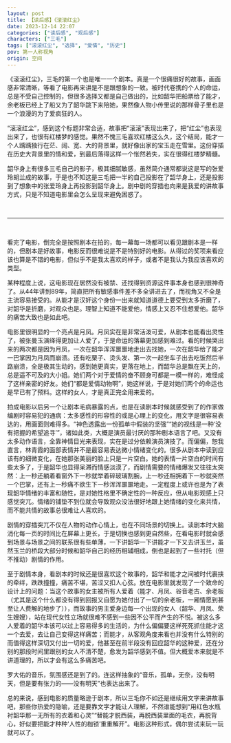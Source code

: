 ```yaml
---
layout: post
title: 【读后感】《滚滚红尘》
date: 2023-12-14 22:07
categories: ["读后感", "观后感"]
characters: ["三毛"]
tags: ["滚滚红尘", "选择", "爱情", "历史"]
pov: 第一人称视角
origin: 空间
---
```


《滚滚红尘》，三毛的第一个也是唯一一个剧本。真是一个很痛很好的故事，画面感非常清晰，等看了电影再来讲是不是跟想象的一致。被时代卷携的个人的命运，总是不受自己控制的，但很多选择又都是自己做出的，比如韶华把船票给了能才，余老板已经上了船又为了韶华跳下来陪她，果然像人物小传里说的那样骨子里也是一个浪漫的为了爱疯狂的人。

“滚滚红尘”，感到这个标题非常合适，故事把“滚滚”表现出来了，把“红尘”也表现出来了，也很有红楼梦的感觉。果然不愧三毛喜欢红楼这么久，这个结局，能才一个人踽踽独行在茫、阔、宽、大的背景里，就好像出家的宝玉走在雪里。这份穿插在历史大背景里的情和爱，到最后落得这样一个怅然若失，实在很得红楼梦精髓。

韶华身上有很多三毛自己的影子，极其细腻敏感，虽然简介通常都说这是写的张爱玲胡兰成的故事，于是也不知这是三毛把一半的自己投影在了韶华身上，还是投影到了想象中的张爱玲身上再投影到韶华身上。剧中剧的穿插也向来是我爱的讲故事方式，只是不知道电影里会怎么呈现来避免困惑了。

<br>

---

<br>

看完了电影，倒完全是按照剧本在拍的，每一幕每一场都可以看见跟剧本是一样的，但剧本是好故事，电影反而很难说是不是特别好的电影。从得过的奖项来看应该也算是不错的电影，但似乎不是我太喜欢的样子，或者不是我认为我应该喜欢的类型。

某种程度上说，这电影现在居然没有被禁、还找得到资源这件事本身也感到很神奇了。从44年讲到89年，简直把所有敏感事件差不多全讲进去了，而视角又不全是主流容易接受的。从能才是汉奸这个身份一出来就知道道德上要受到太多折磨了，对韶华是折磨，对观众也是。理智上知道不能爱他，情感上又忍不住想爱他。韶华的痛苦大致也是如此吧。

电影里很明显的一个亮点是月凤。月凤实在是非常活泼可爱，从剧本也能看出灵性了，被张曼玉演绎得更加让人爱了，于是命运的落幕更加感到难过。看的时候哭出来的两次都是因为月凤，一次在韶华浑浑噩噩地走出去找她，一次在韶华给了能才一巴掌因为月凤而崩溃。还有吃栗子、烫头发、第一次一起坐车子出去吃饭然后半路崩溃，全是极其生动的，感到她更真实，更落在地上，而韶华总是飘在天上的，总是遥不可及的大小姐。她们两个对于爱情的奋不顾身可都是一模一样的，难怪成了这样亲密的好友。她们“都是爱情动物啊”，她这样说，于是对她们两个的命运也是早已有了预料。这样的女人，才是真正完全用来爱的。

拍成电影以后另一个让剧本毛病暴露的点，也是在读剧本时候就感受到了的作家做编剧时容易犯的通病：太多感性的形容性的或是心理上的变化，用文字是很容易表达的，用画面则难得多。“神色透露出一份孤单中假装的坚强”“她的视线是一种‘没有把握的希望追寻’”，诸如此类，大概是演员最讨厌的那种剧本语言了吧。又没有太多动作语言，全靠神情目光来表现，实在是过分依赖演员演技了。而偏偏，恕我直言，林青霞的面部表情并不是最容易表达微小情绪变化的。很多从剧本中读到应该有的细微变化，在她那张美丽的脸上只是一片空白。她的表情一片空白的时间有些太多了，于是韶华也显得呆滞而情感淡漠了，而剧情需要的情绪爆发又往往太突然：上一秒还躺着看窗外下一秒就举着碎玻璃割腕，上一秒还相拥着下一秒就突然一个巴掌，还有上一秒痛不欲生下一秒浑浑噩噩地走。一定程度上或许也是为了表现韶华情绪的丰富和随性，是对她性格里不确定性的一种反应，但从电影观感上只感觉突兀。情绪的铺垫不到位就会导致观众没法很好地跟上她情绪的变化来共情，而不能共情的故事总很难让人喜欢的。

剧情的穿插突兀不仅在人物的动作心情上，也在不同场景的切换上。读剧本时大脑消化每一页的时间比在屏幕上更长，于是切换也感到更自然些，在看电影时就会感到场景与场景之间的联系很有些单薄，一下讲韶华一下讲能才一下又去讲玉兰，虽然玉兰的桥段大部分时候和韶华自己的经历相辅相成，倒也是起到了一些衬托（但不推动）剧情的作用。

至于剧情本身，看剧本的时候还是很喜欢这个故事的，韶华和能才之间被时代裹挟的牵绊，跌跌撞撞，痛苦不堪，苦涩又扣人心弦。放在电影里就发现了一个致命的设计上的问题：当这个故事的女主被所有人爱着（能才、月凤、谷音老古、余老板（尤其是这个什么都没有得到回报又自愿为她付出了一切的余老板，一厢情愿到甚至让人费解的地步了）），而故事的男主爱身边每一个出现的女人（韶华、月凤、荣生嫂嫂），站在现代女性立场就很难不感到一些因不公平而产生的不悦。被这么多人爱着的韶华本该可以过上容易得多的生活的，为什么偏偏要这样死死抓住能才这一个去爱，去让自己变得这样痛苦；而能才，从客观角度来看也并没有什么特别的而值得这样深切又付出一切的爱，他甚至在前半段没有回应韶华的这种爱，还在分别的那段时间里跟别的女人不清不楚，愈发为韶华感到不值。但大概爱本来就是不讲道理的，所以才会有这么多痛苦吧。

罗大佑的音乐，氛围感还是到了的。连这样抽象的“音乐，孤单，无奈，没有明天，但是要有张力的——没有明天”也表达出来了。

总的来说，感到电影的质量略逊于剧本，所以三毛你不如还是继续用文字来讲故事吧，那些你热爱的隐喻，还是要靠文字才能让人理解，不然谁能想到“用红色水瓶衬韶华那一无所有的衣着和心灵”“替能才脱西装，再脱西装里面的毛衣，再脱背心，好似要把能才种种‘人性的枷锁’重重解开”。电影这种形式，偶尔尝试来玩一玩就可以了。
